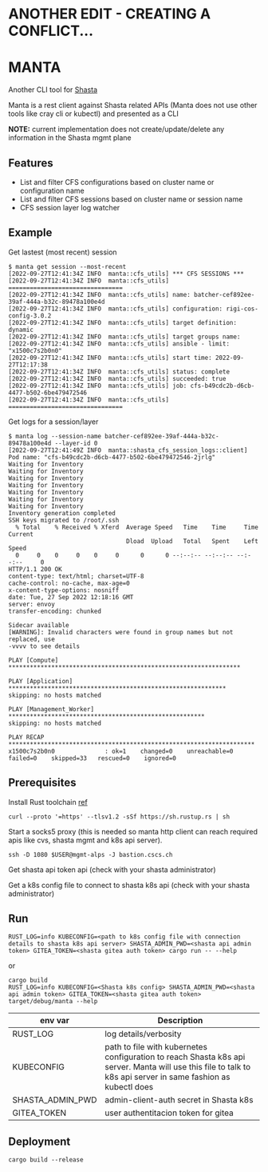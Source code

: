 # ANOTHER EDIT - CREATING A CONFLICT...
# MANTA

Another CLI tool for [Shasta](https://apidocs.giuv.cscs.ch/)

Manta is a rest client against Shasta related APIs (Manta does not use other tools like cray cli or kubectl) and presented as a CLI

**NOTE:** current implementation does not create/update/delete any information in the Shasta mgmt plane

## Features

- List and filter CFS configurations based on cluster name or configuration name
- List and filter CFS sessions based on cluster name or session name
- CFS session layer log watcher

## Example

Get lastest (most recent) session

```shell
$ manta get session --most-recent
[2022-09-27T12:41:34Z INFO  manta::cfs_utils] *** CFS SESSIONS ***
[2022-09-27T12:41:34Z INFO  manta::cfs_utils] ================================
[2022-09-27T12:41:34Z INFO  manta::cfs_utils] name: batcher-cef892ee-39af-444a-b32c-89478a100e4d
[2022-09-27T12:41:34Z INFO  manta::cfs_utils] configuration: rigi-cos-config-3.0.2
[2022-09-27T12:41:34Z INFO  manta::cfs_utils] target definition: dynamic
[2022-09-27T12:41:34Z INFO  manta::cfs_utils] target groups name: 
[2022-09-27T12:41:34Z INFO  manta::cfs_utils] ansible - limit: "x1500c7s2b0n0"
[2022-09-27T12:41:34Z INFO  manta::cfs_utils] start time: 2022-09-27T12:17:38
[2022-09-27T12:41:34Z INFO  manta::cfs_utils] status: complete
[2022-09-27T12:41:34Z INFO  manta::cfs_utils] succeeded: true
[2022-09-27T12:41:34Z INFO  manta::cfs_utils] job: cfs-b49cdc2b-d6cb-4477-b502-6be479472546
[2022-09-27T12:41:34Z INFO  manta::cfs_utils] ================================
```

Get logs for a session/layer

```shell
$ manta log --session-name batcher-cef892ee-39af-444a-b32c-89478a100e4d --layer-id 0
[2022-09-27T12:41:49Z INFO  manta::shasta_cfs_session_logs::client] Pod name: "cfs-b49cdc2b-d6cb-4477-b502-6be479472546-2jrlg"
Waiting for Inventory
Waiting for Inventory
Waiting for Inventory
Waiting for Inventory
Waiting for Inventory
Waiting for Inventory
Waiting for Inventory
Inventory generation completed
SSH keys migrated to /root/.ssh
  % Total    % Received % Xferd  Average Speed   Time    Time     Time  Current
                                 Dload  Upload   Total   Spent    Left  Speed
  0     0    0     0    0     0      0      0 --:--:-- --:--:-- --:--:--     0
HTTP/1.1 200 OK
content-type: text/html; charset=UTF-8
cache-control: no-cache, max-age=0
x-content-type-options: nosniff
date: Tue, 27 Sep 2022 12:18:16 GMT
server: envoy
transfer-encoding: chunked

Sidecar available
[WARNING]: Invalid characters were found in group names but not replaced, use
-vvvv to see details

PLAY [Compute] *****************************************************************

PLAY [Application] *************************************************************
skipping: no hosts matched

PLAY [Management_Worker] *******************************************************
skipping: no hosts matched

PLAY RECAP *********************************************************************
x1500c7s2b0n0              : ok=1    changed=0    unreachable=0    failed=0    skipped=33   rescued=0    ignored=0   
```
## Prerequisites

Install Rust toolchain [ref](https://www.rust-lang.org/tools/install)

```shell
curl --proto '=https' --tlsv1.2 -sSf https://sh.rustup.rs | sh
```

Start a socks5 proxy (this is needed so manta http client can reach required apis like cvs, shasta mgmt and k8s api server).

```shell
ssh -D 1080 $USER@mgmt-alps -J bastion.cscs.ch
```

Get shasta api token api (check with your shasta administrator)

Get a k8s config file to connect to shasta k8s api (check with your shasta administrator)

## Run

```shell
RUST_LOG=info KUBECONFIG=<path to k8s config file with connection details to shasta k8s api server> SHASTA_ADMIN_PWD=<shasta api admin token> GITEA_TOKEN=<shasta gitea auth token> cargo run -- --help
```

or

```shell
cargo build
RUST_LOG=info KUBECONFIG=<Shasta k8s config> SHASTA_ADMIN_PWD=<shasta api admin token> GITEA_TOKEN=<shasta gitea auth token>  target/debug/manta --help
```

|env var|Description|
|-------|-----------|
|RUST_LOG|log details/verbosity|
|KUBECONFIG|path to file with kubernetes configuration to reach Shasta k8s api server. Manta will use this file to talk to k8s api server in same fashion as kubectl does|
|SHASTA_ADMIN_PWD|admin-client-auth secret in Shasta k8s|
|GITEA_TOKEN|user authentitacion token for gitea|

## Deployment

```shell
cargo build --release
```